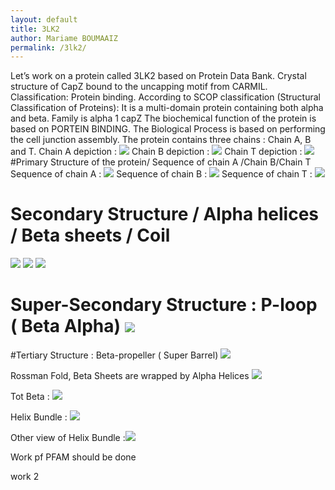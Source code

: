 ```yaml
---
layout: default
title: 3LK2
author: Mariame BOUMAAIZ
permalink: /3lk2/
---
```

Let’s work on a protein called 3LK2 based on Protein Data Bank.
Crystal structure of CapZ bound to the uncapping motif from CARMIL.
Classification: Protein binding.
According to SCOP classification (Structural Classification of Proteins):
It is a multi-domain protein containing both alpha and beta.
Family is alpha 1 capZ
The biochemical function of the protein is based on PORTEIN BINDING.
The Biological Process is based on performing the cell junction assembly.
The protein contains three chains : Chain A, B and T.
Chain A depiction : ![](Protein%203LK2.png)
Chain B depiction : ![](Protein%203LK2%20chain%20B.png)
Chain T depiction : ![](Protein%203LK2%20chain%20T.png)
#Primary Structure of the protein/ Sequence of chain A /Chain B/Chain T 
Sequence of chain A : ![](Sequence%20of%20Chain%20A%20.png)
Sequence of chain B : ![](sequence%20of%20Chain%20B%20.png)
Sequence of chain T : ![](Sequence%20of%20chain%20T.png)

# Secondary Structure / Alpha helices / Beta sheets / Coil

![](Alpha%20helices%20.png)
![](Beta%20sheets%20Protein%203LK2.png)
![](Coil%20.png)

# Super-Secondary Structure : P-loop ( Beta Alpha) ![](Super%20secondary%20structure%20.png)

#Tertiary Structure : Beta-propeller ( Super Barrel) ![](Super%20secondary%20struc;%20Beta%20propeller.png)

Rossman Fold, Beta Sheets are wrapped by Alpha Helices ![](Rossman%20Fold%20of%20protein%203LK2.png)

Tot Beta : ![](Tot%20beta%20Tertiary%20Structure%20.png)

Helix Bundle : ![](Helix%20Bundle.png)

Other view of Helix Bundle :![](Side%20View%20of%20Helix%20bundle.png)



Work pf PFAM should be done 

work 2 









